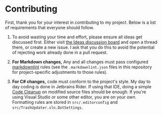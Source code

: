 # Contributing

First, thank you for your interest in contributing to my project. Below is a list of requirements
that everyone should follow.

1. To avoid wasting your time and effort, please ensure all ideas get discussed first. Either visit
   [the Ideas discussion board][ideas] and open a thread there, or create a new issue. I ask that
   you do this to avoid the potential of rejecting work already done in a pull request.

1. **For Markdown changes,** Any and all changes must pass configured [markdownlint] rules (see the
   `.markdownlint.json` files in this repository for project-specific adjustments to those rules).

1. **For C# changes,** code must conform to the project's style. My day to day coding is done in
   Jetbrains Rider. If using that IDE, doing a simple [Code Cleanup] on modified source files should
   be enough. If you're using Visual Studio or some other editor, you are on your own. Formatting
   rules are stored in `src/.editorconfig` and `src/TrashUpdater.sln.DotSettings`.

[ideas]: https://github.com/rcdailey/trash-updater/discussions/categories/ideas
[markdownlint]: https://github.com/DavidAnson/markdownlint
[Code Cleanup]: https://www.jetbrains.com/help/rider/Code_Cleanup__Index.html
